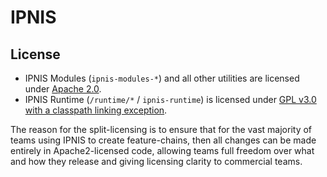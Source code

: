 # IPNIS

## License

* IPNIS Modules (`ipnis-modules-*`) and all other utilities are licensed under [Apache 2.0](LICENSE-APACHE2).
* IPNIS Runtime (`/runtime/*` / `ipnis-runtime`) is licensed under [GPL v3.0 with a classpath linking exception](LICENSE-GPL3).

The reason for the split-licensing is to ensure that for the vast majority of teams using IPNIS to create feature-chains, then all changes can be made entirely in Apache2-licensed code, allowing teams full freedom over what and how they release and giving licensing clarity to commercial teams.
